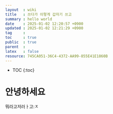 ```yaml
---
layout  : wiki
title   : 쓰다가 이렇게 갑자기 쓰고
summary : hello world
date    : 2025-01-02 12:20:57 +0900
updated : 2025-01-02 12:21:29 +0900
tag     : 
toc     : true
public  : true
parent  : 
latex   : false
resource: 745CA051-36C4-4372-AA99-855E41E1860B
---
```

* TOC
{:toc}

# 안녕하세요

뭐라고저러ㅏ고:ㅈ
